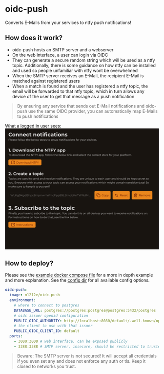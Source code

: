 # oidc-push

Converts E-Mails from your services to ntfy push notifications!

## How does it work?

- oidc-push hosts an SMTP server and a webserver
- On the web interface, a user can login via OIDC
- They can generate a secure random string which will be used as a ntfy topic. Additionally, there is some guidance on how ntfy can be installed and used so people unfamiliar with ntfy wont be overwhelmed
- When the SMTP server receives an E-Mail, the recipient E-Mail is matched against registered users
- When a match is found and the user has registered a ntfy topic, the email will be forwarded to that ntfy topic, which in turn allows any device of the user to get that message as a push notification

> By ensuring any service that sends out E-Mail notifications and oidc-push use the same OIDC provider, you can automatically map E-Mails to push notifications

What a logged in user sees:
![Screenshot of the web app](./screenshots/1.png?raw=true 'Screenshot of the web app')

## How to deploy?

Please see the [example docker compose file](./example/docker-compose.yml) for a more in depth example and more explanation. See the [config dir](./src/lib/config/) for all available config options.

```yml
oidc-push:
  image: m1212e/oidc-push
  environment:
    # where to connect to postgres
    DATABASE_URL: postgres://postgres:postgres@postgres:5432/postgres
    # oidc issuer openid configuration
    PUBLIC_OIDC_AUTHORITY: http://localhost:8080/default/.well-known/openid-configuration
    # the client to use with that issuer
    PUBLIC_OIDC_CLIENT_ID: default
  ports:
    - 3000:3000 # web interface, can be exposed publicly
    - 3388:3388 # SMTP server, insecure, should be restricted to trusted network
```

> Beware: The SMTP server is not secured! It will accept all credentials if you even set any and does not enforce any auth or tls. Keep it closed to networks you trust.
